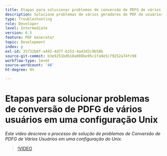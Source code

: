 ```yaml
---
title: Etapas para solucionar problemas de conversão de PDFG de vários usuários em uma configuração Unix
description: Solucione problemas de vários geradores de PDF de usuários na configuração do UNIX.
type: Troubleshooting
role: Developer
level: Intermediate
version: 6.5
feature: PDF Generator
topic: Development
index: y
exl-id: 35732b0f-a492-4d7f-b152-4a43d2c9b58b
source-git-commit: b3e9251bdb18a008be95c1fa9e5c79252a74fc98
workflow-type: tm+mt
source-wordcount: '46'
ht-degree: 0%

---
```



# Etapas para solucionar problemas de conversão de PDFG de vários usuários em uma configuração Unix

*Este vídeo descreve o processo de solução de problemas de Conversão de PDFG de Vários Usuários em uma configuração do Unix.*

>[!VIDEO](https://video.tv.adobe.com/v/335549?quality=12&learn=on)
